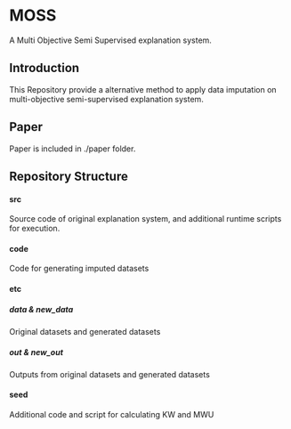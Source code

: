 # MOSS
A Multi Objective Semi Supervised explanation system.

## Introduction
This Repository provide a alternative method to apply data imputation on multi-objective semi-supervised explanation system.
## Paper
Paper is included in ./paper folder.
## Repository Structure
#### src
Source code of original explanation system, and additional runtime scripts for execution.
#### code
Code for generating imputed datasets
#### etc
##### data & new_data
Original datasets and generated datasets
##### out & new_out
Outputs from original datasets and generated datasets
#### seed
Additional code and script for calculating KW and MWU
